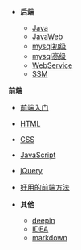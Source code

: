 - **后端**
  
  - [Java](backend/java/_sidebar.md)
  - [JavaWeb](backend/javaweb/_sidebar.md)
  - [mysql初级](backend/mysql/初级/_sidebar.md)
  - [mysql高级](backend/mysql/高级/_sidebar.md)
  - [WebService](backend/webservice/_sidebar.md)
  - [SSM](backend/webservice/)

**前端**
  - [前端入门](front/前端入门.md)
  - [HTML](front/HTML.md)
  - [CSS](front/CSS.md)
  - [JavaScript](front/JavaScript.md)
  - [jQuery](front/jQuery.md)
  - [好用的前端方法](front/好用的前端方法/_sidebar.md)
- **其他**
  
  - [deepin](others/deepin/_sidebar.md)
  - [IDEA](others/idea/_sidebar.md)
  - [markdown](others/markdown/_sidebar.md)
  
    

